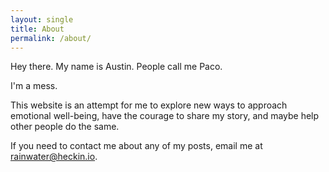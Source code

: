 ```yaml
---
layout: single
title: About
permalink: /about/
---
```


Hey there. My name is Austin. People call me Paco.

I'm a mess.

This website is an attempt for me to explore new ways to approach emotional well-being, have the courage to share my story, and maybe help other people do the same.

If you need to contact me about any of my posts, email me at rainwater@heckin.io.
